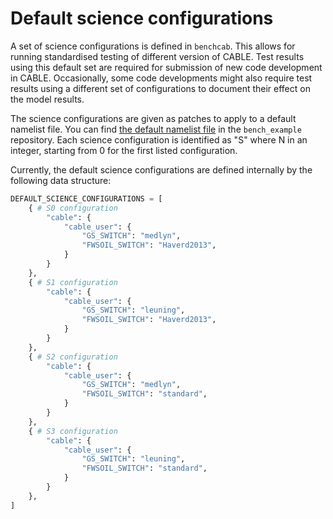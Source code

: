 # Default science configurations

A set of science configurations is defined in `benchcab`. This allows for running standardised testing of different version of CABLE. Test results using this default set are required for submission of new code development in CABLE. Occasionally, some code developments might also require test results using a different set of configurations to document their effect on the model results.

The science configurations are given as patches to apply to a default namelist file. You can find [the default namelist file](https://github.com/CABLE-LSM/bench_example/blob/dev/namelists/cable.nml) in the `bench_example` repository. Each science configuration is identified as "S<N>" where N in an integer, starting from 0 for the first listed configuration.

Currently, the default science configurations are defined internally by the following data structure:
```python
DEFAULT_SCIENCE_CONFIGURATIONS = [
    { # S0 configuration
        "cable": {
            "cable_user": {
                "GS_SWITCH": "medlyn",
                "FWSOIL_SWITCH": "Haverd2013",
            }
        }
    },
    { # S1 configuration
        "cable": {
            "cable_user": {
                "GS_SWITCH": "leuning",
                "FWSOIL_SWITCH": "Haverd2013",
            }
        }
    },
    { # S2 configuration
        "cable": {
            "cable_user": {
                "GS_SWITCH": "medlyn",
                "FWSOIL_SWITCH": "standard",
            }
        }
    },
    { # S3 configuration
        "cable": {
            "cable_user": {
                "GS_SWITCH": "leuning",
                "FWSOIL_SWITCH": "standard",
            }
        }
    },
]
```
